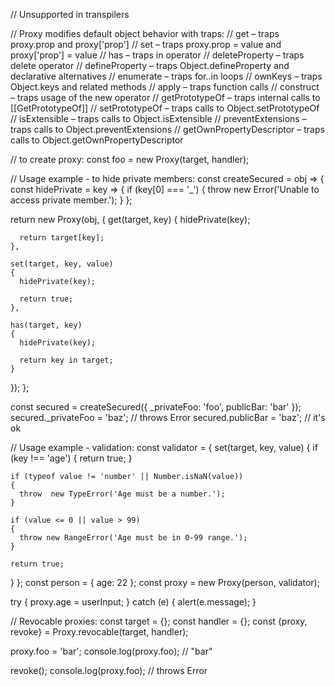 // Unsupported in transpilers

// Proxy modifies default object behavior with traps:
// get – traps proxy.prop and proxy['prop']
// set – traps proxy.prop = value and proxy['prop'] = value
// has – traps in operator
// deleteProperty – traps delete operator
// defineProperty – traps Object.defineProperty and declarative alternatives
// enumerate – traps for..in loops
// ownKeys – traps Object.keys and related methods
// apply – traps function calls
// construct – traps usage of the new operator
// getPrototypeOf – traps internal calls to [[GetPrototypeOf]]
// setPrototypeOf – traps calls to Object.setPrototypeOf
// isExtensible – traps calls to Object.isExtensible
// preventExtensions – traps calls to Object.preventExtensions
// getOwnPropertyDescriptor – traps calls to Object.getOwnPropertyDescriptor

// to create proxy:
const foo = new Proxy(target, handler);

// Usage example - to hide private members:
const createSecured = obj => {
  const hidePrivate = key => { if (key[0] === '_') { throw new Error('Unable to access private member.'); } };

  return new Proxy(obj, {
    get(target, key)
    {
      hidePrivate(key);

      return target[key];
    },

    set(target, key, value)
    {
      hidePrivate(key);

      return true;
    },

    has(target, key)
    {
      hidePrivate(key);

      return key in target;
    }
  });
};

const secured = createSecured({ _privateFoo: 'foo', publicBar: 'bar' });
secured._privateFoo = 'baz'; // throws Error
secured.publicBar = 'baz'; // it's ok

// Usage example - validation:
const validator = {
  set(target, key, value)
  {
    if (key !== 'age') { return true; }

    if (typeof value != 'number' || Number.isNaN(value))
    {
      throw  new TypeError('Age must be a number.');
    }

    if (value <= 0 || value > 99)
    {
      throw new RangeError('Age must be in 0-99 range.');
    }

    return true;
  }
};
const person = { age: 22 };
const proxy = new Proxy(person, validator);

try
{
  proxy.age = userInput;
}
catch (e)
{
  alert(e.message);
}

// Revocable proxies:
const target = {};
const handler = {};
const {proxy, revoke} = Proxy.revocable(target, handler);

proxy.foo = 'bar';
console.log(proxy.foo); // "bar"

revoke();
console.log(proxy.foo); // throws Error
